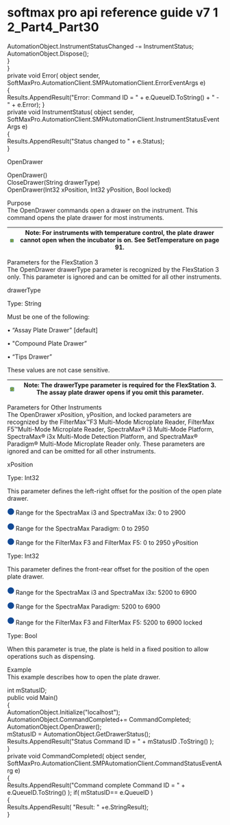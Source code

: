 # softmax pro api reference guide v7 1 2\_Part4\_Part30

AutomationObject.InstrumentStatusChanged -= InstrumentStatus;\
AutomationObject.Dispose();\
}\
}\
private void Error( object sender,\
SoftMaxPro.AutomationClient.SMPAutomationClient.ErrorEventArgs e)\
{\
Results.AppendResult("Error: Command ID = " + e.QueueID.ToString() + " - " + e.Error); }\
private void InstrumentStatus( object sender,\
SoftMaxPro.AutomationClient.SMPAutomationClient.InstrumentStatusEventArgs e)\
{\
Results.AppendResult("Status changed to " + e.Status);\
}

OpenDrawer

OpenDrawer()\
CloseDrawer(String drawerType)\
OpenDrawer(Int32 xPosition, Int32 yPosition, Bool locked)

Purpose\
The OpenDrawer commands open a drawer on the instrument. This command opens the plate drawer for most instruments.

| <img src="../../../../../.gitbook/assets/0 (24).png" alt="" data-size="original"> | Note: For instruments with temperature control, the plate drawer cannot open when the incubator is on. See SetTemperature on page 91. |
| --------------------------------------------------------------------------------- | ------------------------------------------------------------------------------------------------------------------------------------- |

Parameters for the FlexStation 3\
The OpenDrawer drawerType parameter is recognized by the FlexStation 3 only. This parameter is ignored and can be omitted for all other instruments.

drawerType

Type: String

Must be one of the following:

• “Assay Plate Drawer” \[default]

• "Compound Plate Drawer”

• “Tips Drawer”

These values are not case sensitive.

| <img src="../../../../../.gitbook/assets/1 (21).png" alt="" data-size="original"> | Note: The drawerType parameter is required for the FlexStation 3. The assay plate drawer opens if you omit this parameter. |
| --------------------------------------------------------------------------------- | -------------------------------------------------------------------------------------------------------------------------- |

Parameters for Other Instruments\
The OpenDrawer xPosition, yPosition, and locked parameters are recognized by the FilterMax™F3 Multi-Mode Microplate Reader, FilterMax F5™Multi-Mode Microplate Reader, SpectraMax® i3 Multi-Mode Platform, SpectraMax® i3x Multi-Mode Detection Platform, and SpectraMax® Paradigm® Multi-Mode Microplate Reader only. These parameters are ignored and can be omitted for all other instruments.

xPosition

Type: Int32

This parameter defines the left-right offset for the position of the open plate drawer.

![](<../../../../../.gitbook/assets/2 (11).png>) Range for the SpectraMax i3 and SpectraMax i3x: 0 to 2900

![](<../../../../../.gitbook/assets/3 (13).png>) Range for the SpectraMax Paradigm: 0 to 2950

![](<../../../../../.gitbook/assets/4 (12).png>) Range for the FilterMax F3 and FilterMax F5: 0 to 2950 yPosition

Type: Int32

This parameter defines the front-rear offset for the position of the open plate drawer.

![](<../../../../../.gitbook/assets/5 (11).png>) Range for the SpectraMax i3 and SpectraMax i3x: 5200 to 6900

![](<../../../../../.gitbook/assets/6 (8).png>) Range for the SpectraMax Paradigm: 5200 to 6900

![](<../../../../../.gitbook/assets/7 (5).png>) Range for the FilterMax F3 and FilterMax F5: 5200 to 6900 locked

Type: Bool

When this parameter is true, the plate is held in a fixed position to allow operations such as dispensing.

Example\
This example describes how to open the plate drawer.

int mStatusID;\
public void Main()\
{\
AutomationObject.Initialize("localhost");\
AutomationObject.CommandCompleted+= CommandCompleted;\
AutomationObject.OpenDrawer();\
mStatusID = AutomationObject.GetDrawerStatus();\
Results.AppendResult("Status Command ID = " + mStatusID .ToString() );\
}\
private void CommandCompleted( object sender,\
SoftMaxPro.AutomationClient.SMPAutomationClient.CommandStatusEventArg e)\
{\
Results.AppendResult("Command complete Command ID = " + e.QueueID.ToString() ); if( mStatusID== e.QueueID )\
{\
Results.AppendResult( "Result: " +e.StringResult);\
}
